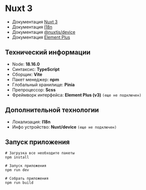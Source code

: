# Nuxt 3

- Документация [Nuxt 3](https://nuxt.com/docs/getting-started/introduction)
- Документация [I18n](https://nuxt.com/modules/i18n)
- Документация [@nuxtjs/device](https://nuxt.com/modules/device)
- Документация [Element Plus](https://element-plus.org/en-US/)

## Технический информации
- Node: **18.16.0**
- Синтаксис: **TypeScript**
- Сборщик: **Vite**
- Пакет менеджер: **npm**
- Глобальный хранилище: **Pinia**
- Препроцессор: **Scss**
- Фреймворк интерфейса: **Element Plus (v3)** `(еще не подключен)`

## Дополнительной технологии
- Локализация: **I18n**
- Инфо устройство: **Nuxt/device** `(еще не подключен)`


## Запуск приложения
```
# Загрузка все необходите пакеты 
npm install

# Запуск приложения 
npm run dev

# Собрать приложения
npm run build
```


